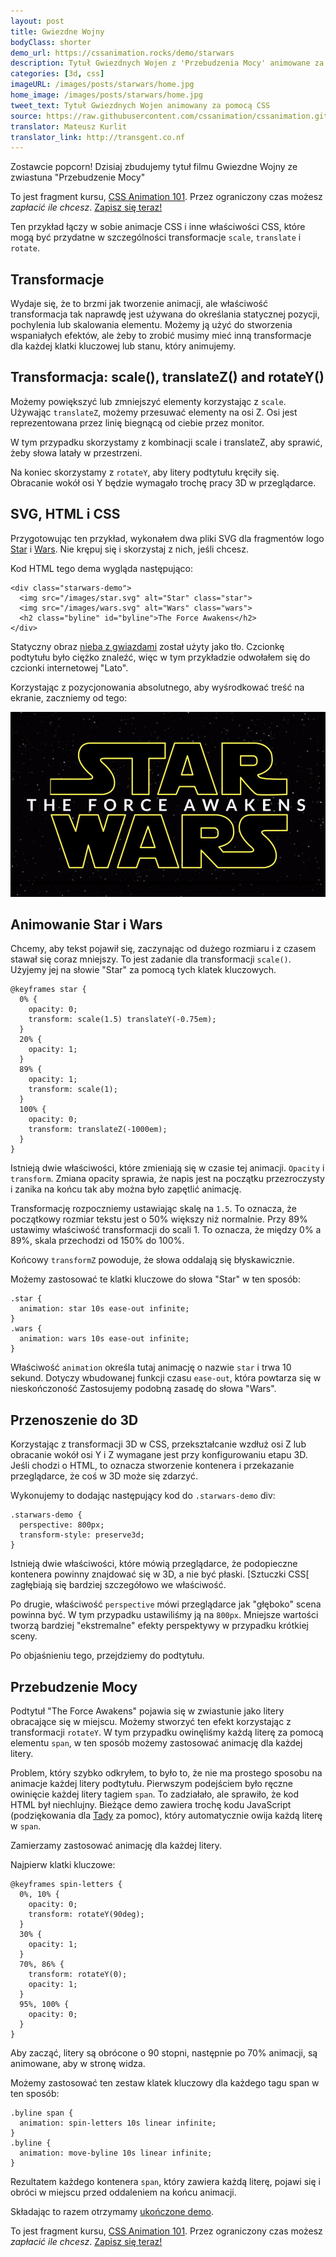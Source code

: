 ```yaml
---
layout: post
title: Gwiezdne Wojny
bodyClass: shorter
demo_url: https://cssanimation.rocks/demo/starwars
description: Tytuł Gwiezdnych Wojen z 'Przebudzenia Mocy' animowane za pomocą CSS
categories: [3d, css]
imageURL: /images/posts/starwars/home.jpg
home_image: /images/posts/starwars/home.jpg
tweet_text: Tytuł Gwiezdnych Wojen animowany za pomocą CSS
source: https://raw.githubusercontent.com/cssanimation/cssanimation.github.io/master/_posts/2015-12-10-starwars.md
translator: Mateusz Kurlit
translator_link: http://transgent.co.nf
---
```


Zostawcie popcorn! Dzisiaj zbudujemy tytuł filmu Gwiezdne Wojny ze zwiastuna &quot;Przebudzenie Mocy&quot;

<p data-height="468" data-theme-id="12592" data-slug-hash="pJzwEw" data-default-tab="result" data-user="donovanh" class="codepen"></p>

<div class="callout">
  <p>To jest fragment kursu, <a href="/courses/animation-101/">CSS Animation 101</a>. Przez ograniczony czas możesz <em>zapłacić ile chcesz</em>. <a href="/courses/animation-101/">Zapisz się teraz!</a></p>
</div>

Ten przykład łączy w sobie animacje CSS i inne właściwości CSS, kt&oacute;re mogą być przydatne w szczeg&oacute;lności transformacje `scale`, `translate` i `rotate`.

## Transformacje

Wydaje się, że to brzmi jak tworzenie animacji, ale właściwość transformacja tak naprawdę jest używana do określania statycznej pozycji, pochylenia lub skalowania elementu. Możemy ją użyć do stworzenia wspaniałych efekt&oacute;w, ale żeby to zrobić musimy mieć inną transformacje dla każdej klatki kluczowej lub stanu, kt&oacute;ry animujemy.

## Transformacja:&nbsp;scale(), translateZ() and rotateY()

Możemy powiększyć lub zmniejszyć elementy korzystając z `scale`. Używając `translateZ`, możemy przesuwać elementy na osi Z. Osi jest reprezentowana przez linię biegnącą od ciebie przez monitor.

W tym przypadku skorzystamy z kombinacji scale i translateZ, aby sprawić, żeby słowa latały w przestrzeni.

Na koniec skorzystamy z `rotateY`, aby litery podtytułu kręciły się.&nbsp; Obracanie wok&oacute;ł osi Y będzie wymagało trochę pracy 3D w przeglądarce.

## SVG, HTML i CSS

Przygotowując ten przykład, wykonałem dwa pliki SVG dla fragment&oacute;w logo [Star](/demo/starwars/images/star.svg) i [Wars](/demo/starwars/images/wars.svg). Nie krępuj się i skorzystaj z nich, jeśli chcesz.

Kod HTML tego dema wygląda następująco:

    <div class="starwars-demo">
      <img src="/images/star.svg" alt="Star" class="star">
      <img src="/images/wars.svg" alt="Wars" class="wars">
      <h2 class="byline" id="byline">The Force Awakens</h2>
    </div>

Statyczny obraz [nieba z gwiazdami](/demo/starwars/images/bg.jpg) został użyty jako tło. Czcionkę podtytułu było ciężko znaleźć, więc w tym przykładzie odwołałem się do czcionki internetowej &quot;Lato&quot;.

Korzystając z pozycjonowania absolutnego, aby wyśrodkować treść na ekranie, zaczniemy od tego:

<img src="/images/posts/starwars/starwars.jpg" />

## Animowanie Star i Wars

Chcemy, aby tekst pojawił się, zaczynając od dużego rozmiaru i z czasem stawał się coraz mniejszy. To jest zadanie dla transformacji `scale()`. Użyjemy jej na słowie &quot;Star&quot; za pomocą tych klatek kluczowych.

    @keyframes star {
      0% {
        opacity: 0;
        transform: scale(1.5) translateY(-0.75em);
      }
      20% {
        opacity: 1;
      }
      89% {
        opacity: 1;
        transform: scale(1);
      }
      100% {
        opacity: 0;
        transform: translateZ(-1000em);
      }
    }

Istnieją dwie właściwości, kt&oacute;re zmieniają się w czasie tej animacji. `Opacity` i `transform`. Zmiana opacity sprawia, że napis jest na początku przezroczysty i zanika na końcu tak aby można było zapętlić animację.

Transformację rozpoczniemy ustawiając skalę na `1.5`. To oznacza, że początkowy rozmiar tekstu jest o 50% większy niż normalnie. Przy 89% ustawimy właściwość transformacji do scali 1. To oznacza, że między 0% a 89%, skala przechodzi od 150% do 100%.

Końcowy `transformZ` powoduje, że słowa oddalają się błyskawicznie.

Możemy zastosować te klatki kluczowe do słowa &quot;Star&quot; w ten spos&oacute;b:

    .star {
      animation: star 10s ease-out infinite;
    }
    .wars {
      animation: wars 10s ease-out infinite;
    }

Właściwość `animation` określa tutaj animację o nazwie `star` i trwa 10 sekund. Dotyczy wbudowanej funkcji czasu `ease-out`, kt&oacute;ra powtarza się w nieskończoność Zastosujemy podobną zasadę do słowa &quot;Wars&quot;.

## Przenoszenie do 3D

Korzystając z transformacji 3D w CSS, przekształcanie wzdłuż osi Z lub obracanie wok&oacute;ł osi Y i Z wymagane jest przy konfigurowaniu etapu 3D. Jeśli chodzi o HTML, to oznacza stworzenie kontenera i przekazanie przeglądarce, że coś w 3D może się zdarzyć.

Wykonujemy to dodając następujący kod do&nbsp;`.starwars-demo` div:

    .starwars-demo {
      perspective: 800px;
      transform-style: preserve3d;
    }

Istnieją dwie właściwości, kt&oacute;re m&oacute;wią przeglądarce, że podopieczne kontenera powinny znajdować się w 3D, a nie być płaski. [Sztuczki CSS[ zagłębiają się bardziej szczeg&oacute;łowo we właściwość.

Po drugie, właściwość `perspective` m&oacute;wi przeglądarce jak &quot;głęboko&quot; scena powinna być. W tym przypadku ustawiliśmy ją na `800px`. Mniejsze wartości tworzą bardziej &quot;ekstremalne&quot; efekty perspektywy w przypadku kr&oacute;tkiej sceny.

Po objaśnieniu tego, przejdziemy do podtytułu.

## Przebudzenie Mocy

Podtytuł &quot;The Force Awakens&quot; pojawia się w zwiastunie jako litery obracające się w miejscu. Możemy stworzyć ten efekt korzystając z transformacji `rotateY`. W tym przypadku owinęliśmy każdą literę za pomocą elementu `span`, w ten spos&oacute;b możemy zastosować animację dla każdej litery.

Problem, kt&oacute;ry szybko odkryłem, to było to, że nie ma prostego sposobu na animacje każdej litery podtytułu. Pierwszym podejściem było ręczne owinięcie każdej litery tagiem `span`. To zadziałało, ale sprawiło, że kod HTML był niechlujny. Bieżące demo zawiera trochę kodu JavaScript (podziękowania dla [Tady](https://twitter.com/tadywankenobi) za pomoc), kt&oacute;ry automatycznie owija każdą literę w `span`.

Zamierzamy zastosować animację dla każdej litery.

Najpierw klatki kluczowe:

    @keyframes spin-letters {
      0%, 10% {
        opacity: 0;
        transform: rotateY(90deg);
      }
      30% {
        opacity: 1;
      }
      70%, 86% {
        transform: rotateY(0);
        opacity: 1;
      }
      95%, 100% {
        opacity: 0;
      }
    }

Aby zacząć, litery są obr&oacute;cone o 90 stopni, następnie po 70% animacji, są animowane, aby w stronę widza.

Możemy zastosować ten zestaw klatek kluczowy dla każdego tagu span w ten spos&oacute;b:&nbsp;

    .byline span {
      animation: spin-letters 10s linear infinite;
    }
    .byline {
      animation: move-byline 10s linear infinite;
    }

Rezultatem każdego kontenera `span`, kt&oacute;ry zawiera każdą literę, pojawi się i obr&oacute;ci w miejscu przed oddaleniem na końcu animacji.

Składając to razem otrzymamy [ukończone demo](http://codepen.io/donovanh/pen/pJzwEw?editors=110).
<p data-height="468" data-theme-id="12592" data-slug-hash="pJzwEw" data-default-tab="result" data-user="donovanh" class="codepen">

<script async src="//assets.codepen.io/assets/embed/ei.js"></script>

<div class="callout">
  <p>To jest fragment kursu, <a href="/courses/animation-101/">CSS Animation 101</a>. Przez ograniczony czas możesz <em>zapłacić ile chcesz</em>. <a href="/courses/animation-101/">Zapisz się teraz!</a></p>
</div>

